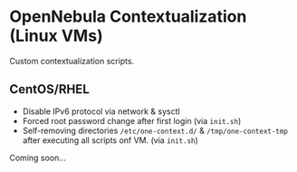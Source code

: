 # OpenNebula Contextualization (Linux VMs)

Custom contextualization scripts.

## CentOS/RHEL

* Disable IPv6 protocol via network & sysctl 
* Forced root password change after first login (via `init.sh`) 
* Self-removing directories `/etc/one-context.d/` & `/tmp/one-context-tmp` after executing all scripts onf VM. (via `init.sh`)

Coming soon...